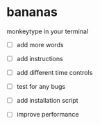 # bananas

monkeytype in your terminal

- [ ] add more words
- [ ] add instructions
- [ ] add different time controls
- [ ] test for any bugs
- [ ] add installation script 
- [ ] improve performance

